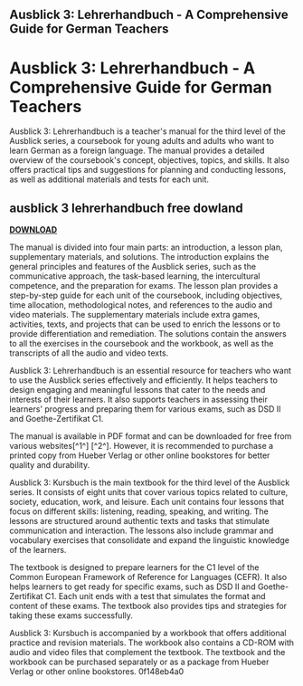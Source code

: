 ## Ausblick 3: Lehrerhandbuch - A Comprehensive Guide for German Teachers

  
# Ausblick 3: Lehrerhandbuch - A Comprehensive Guide for German Teachers
 
Ausblick 3: Lehrerhandbuch is a teacher's manual for the third level of the Ausblick series, a coursebook for young adults and adults who want to learn German as a foreign language. The manual provides a detailed overview of the coursebook's concept, objectives, topics, and skills. It also offers practical tips and suggestions for planning and conducting lessons, as well as additional materials and tests for each unit.
 
## ausblick 3 lehrerhandbuch free dowland


[**DOWNLOAD**](https://www.google.com/url?q=https%3A%2F%2Fssurll.com%2F2tM2pz&sa=D&sntz=1&usg=AOvVaw2jtKx6ETJ_yHOCIab2XaM5)

 
The manual is divided into four main parts: an introduction, a lesson plan, supplementary materials, and solutions. The introduction explains the general principles and features of the Ausblick series, such as the communicative approach, the task-based learning, the intercultural competence, and the preparation for exams. The lesson plan provides a step-by-step guide for each unit of the coursebook, including objectives, time allocation, methodological notes, and references to the audio and video materials. The supplementary materials include extra games, activities, texts, and projects that can be used to enrich the lessons or to provide differentiation and remediation. The solutions contain the answers to all the exercises in the coursebook and the workbook, as well as the transcripts of all the audio and video texts.
 
Ausblick 3: Lehrerhandbuch is an essential resource for teachers who want to use the Ausblick series effectively and efficiently. It helps teachers to design engaging and meaningful lessons that cater to the needs and interests of their learners. It also supports teachers in assessing their learners' progress and preparing them for various exams, such as DSD II and Goethe-Zertifikat C1.
 
The manual is available in PDF format and can be downloaded for free from various websites[^1^] [^2^]. However, it is recommended to purchase a printed copy from Hueber Verlag or other online bookstores for better quality and durability.
  
Ausblick 3: Kursbuch is the main textbook for the third level of the Ausblick series. It consists of eight units that cover various topics related to culture, society, education, work, and leisure. Each unit contains four lessons that focus on different skills: listening, reading, speaking, and writing. The lessons are structured around authentic texts and tasks that stimulate communication and interaction. The lessons also include grammar and vocabulary exercises that consolidate and expand the linguistic knowledge of the learners.
 
The textbook is designed to prepare learners for the C1 level of the Common European Framework of Reference for Languages (CEFR). It also helps learners to get ready for specific exams, such as DSD II and Goethe-Zertifikat C1. Each unit ends with a test that simulates the format and content of these exams. The textbook also provides tips and strategies for taking these exams successfully.
 
Ausblick 3: Kursbuch is accompanied by a workbook that offers additional practice and revision materials. The workbook also contains a CD-ROM with audio and video files that complement the textbook. The textbook and the workbook can be purchased separately or as a package from Hueber Verlag or other online bookstores.
 0f148eb4a0
